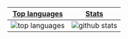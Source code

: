 <!-- TODO: Resume -->
<!-- TODO: Ludography -->
<!-- TODO: Open Source highlights -->
<!-- TODO: Learning highlights -->

|[Top languages](https://github.com/anuraghazra/github-readme-stats#top-languages-card)|[Stats](https://github.com/anuraghazra/github-readme-stats#github-stats-card)|
|-|-|
|![top languages](https://github-readme-stats.vercel.app/api/top-langs/?username=brunurd&layout=compact&langs_count=6&theme=radical)|![github stats](https://github-readme-stats.vercel.app/api?username=brunurd&count_private=true&show_icons=true&hide=issues&theme=radical)|

